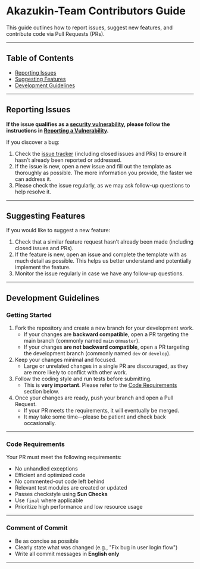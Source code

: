 # Akazukin-Team Contributors Guide

This guide outlines how to report issues, suggest new features, and contribute code via Pull Requests (PRs).


---

## Table of Contents

- [Reporting Issues](#reporting-issues)
- [Suggesting Features](#suggesting-features)
- [Development Guidelines](#development-guidelines)

---

## Reporting Issues

**If the issue qualifies as a [security vulnerability](./SECURITY.md#definition-of-a-security-vulnerability),
please follow the instructions in [Reporting a Vulnerability](./SECURITY.md#reporting-a-vulnerability).**

If you discover a bug:

1. Check the [issue tracker](https://github.com/Akazukin-Team/ResourcLloader-Library/issues)
   (including closed issues and PRs) to ensure it hasn’t already been reported or addressed.
2. If the issue is new, open a new issue and fill out the template as thoroughly as possible. The more information you
   provide, the faster we can address it.
3. Please check the issue regularly, as we may ask follow-up questions to help resolve it.

---

## Suggesting Features

If you would like to suggest a new feature:

1. Check that a similar feature request hasn’t already been made (including closed issues and PRs).
2. If the feature is new, open an issue and complete the template with as much detail as possible. This helps us better
   understand and potentially implement the feature.
3. Monitor the issue regularly in case we have any follow-up questions.

---

## Development Guidelines

### Getting Started

1. Fork the repository and create a new branch for your development work.
    - If your changes are **backward compatible**,
      open a PR targeting the main branch (commonly named `main` or`master`).
    - If your changes **are not backward compatible**,
      open a PR targeting the development branch (commonly named `dev` or `develop`).
2. Keep your changes minimal and focused.
    - Large or unrelated changes in a single PR are discouraged, as they are more likely to conflict with other work.
3. Follow the coding style and run tests before submitting.
    - This is **very important**. Please refer to the [Code Requirements](#code-requirements) section below.
4. Once your changes are ready, push your branch and open a Pull Request.
    - If your PR meets the requirements, it will eventually be merged.
    - It may take some time—please be patient and check back occasionally.

---

### Code Requirements

Your PR must meet the following requirements:

- No unhandled exceptions
- Efficient and optimized code
- No commented-out code left behind
- Relevant test modules are created or updated
- Passes checkstyle using **Sun Checks**
- Use `final` where applicable
- Prioritize high performance and low resource usage

---

### Comment of Commit

- Be as concise as possible
- Clearly state what was changed (e.g., "Fix bug in user login flow")
- Write all commit messages in **English only**

---
